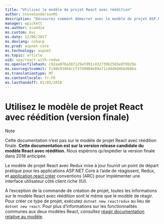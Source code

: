 ```yaml
---
title: "Utilisez le modèle de projet React avec réédition"
author: SteveSandersonMS
description: "Découvrez comment démarrer avec le modèle de projet ASP.NET Core seule Page Application (SPA) release candidate pour réagir avec Redux et application de réagir créer."
manager: wpickett
ms.author: scaddie
ms.custom: mvc
ms.date: 12/06/2017
ms.devlang: csharp
ms.prod: aspnet-core
ms.technology: aspnet
ms.topic: article
uid: spa/react-with-redux
ms.openlocfilehash: c92aa070a307129afd91c432739625b5e0f8b29e
ms.sourcegitcommit: fc98e93464ccf37d9904e89a71cdddbd4bbdb86a
ms.translationtype: MT
ms.contentlocale: fr-FR
ms.lasthandoff: 01/05/2018
---
```

# <a name="use-the-react-with-redux-project-template-release-candidate"></a>Utilisez le modèle de projet React avec réédition (version finale)

> [!NOTE]
> Cette documentation n’est pas sur le modèle de projet React avec réédition finale. **Cette documentation est sur la version release candidate du modèle React avec réédition.** Nous espérons qu’expédier la version finale dans 2018 anticipée.

Le modèle de projet React avec Redux mise à jour fournit un point de départ pratique pour les applications ASP.NET Core à l’aide de réagissent, Redux, et [application react créer](https://github.com/facebookincubator/create-react-app) conventions (ARC) pour implémenter une interface utilisateur côté client riche (IU).

À l’exception de la commande de création de projet, toutes les informations sur le modèle React avec réédition sont le même que le modèle de réagir. Pour créer ce type de projet, exécutez `dotnet new reactredux` au lieu de `dotnet new react`. Pour plus d’informations sur les fonctionnalités communes aux deux modèles React, consultez [réagir documentation relative au modèle](xref:spa/react).
